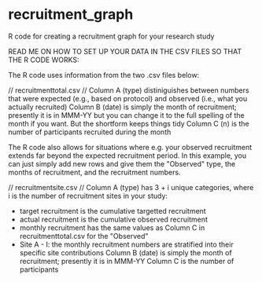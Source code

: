 # recruitment_graph
R code for creating a recruitment graph for your research study

READ ME ON HOW TO SET UP YOUR DATA IN THE CSV FILES SO THAT THE R CODE WORKS:

The R code uses information from the two .csv files below:

// recruitmenttotal.csv //
Column A (type) distiniguishes between numbers that were expected (e.g., based on protocol) and observed (i.e., what you actually recruited)
Column B (date) is simply the month of recruitment; presently it is in MMM-YY but you can change it to the full spelling of the month if you want. But the shortform keeps things tidy
Column C (n) is the number of participants recruited during the month

The R code also allows for situations where e.g. your observed recruitment extends far beyond the expected recruitment period.
In this example, you can just simply add new rows and give them the "Observed" type, the months of recruitment, and the recruitment numbers.

// recruitmentsite.csv //
Column A (type) has 3 + i unique categories, where i is the number of recruitment sites in your study:
 - target recruitment is the cumulative targetted recruitment
 - actual recruitment is the cumulative observed recruitment
 - monthly recruitment has the same values as Column C in recruitmenttotal.csv for the "Observed"
 - Site A - I: the monthly recruitment numbers are stratified into their specific site contributions
Column B (date) is simply the month of recruitment; presently it is in MMM-YY
Column C is the number of participants
